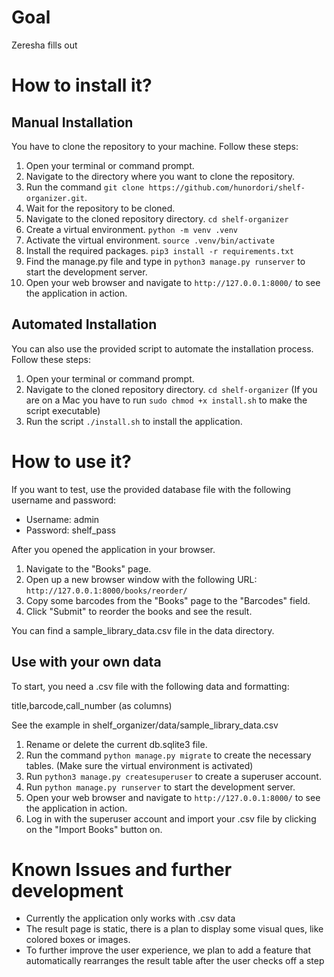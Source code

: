 # Goal

Zeresha fills out

# How to install it?

## Manual Installation
You have to clone the repository to your machine. Follow these steps:

1. Open your terminal or command prompt.
2. Navigate to the directory where you want to clone the repository.
3. Run the command `git clone https://github.com/hunordori/shelf-organizer.git`.
4. Wait for the repository to be cloned.
5. Navigate to the cloned repository directory. `cd shelf-organizer`
6. Create a virtual environment. `python -m venv .venv`
7. Activate the virtual environment. `source .venv/bin/activate`
8. Install the required packages. `pip3 install -r requirements.txt`
9. Find the manage.py file and type in `python3 manage.py runserver` to start the development server.
10. Open your web browser and navigate to `http://127.0.0.1:8000/` to see the application in action.

## Automated Installation
You can also use the provided script to automate the installation process. Follow these steps:

1. Open your terminal or command prompt.
2. Navigate to the cloned repository directory. `cd shelf-organizer`
(If you are on a Mac you have to run `sudo chmod +x install.sh` to make the script executable)
3. Run the script `./install.sh` to install the application.

# How to use it?

If you want to test, use the provided database file with the following username and password:

- Username: admin
- Password: shelf_pass

After you opened the application in your browser.

1. Navigate to the "Books" page.
2. Open up a new browser window with the following URL: `http://127.0.0.1:8000/books/reorder/`
3. Copy some barcodes from the "Books" page to the "Barcodes" field.
4. Click "Submit" to reorder the books and see the result.

You can find a sample_library_data.csv file in the data directory.

## Use with your own data

To start, you need a .csv file with the following data and formatting:

title,barcode,call_number (as columns)

See the example in shelf_organizer/data/sample_library_data.csv

1. Rename or delete the current db.sqlite3 file.
2. Run the command `python manage.py migrate` to create the necessary tables. (Make sure the virtual environment is activated)
3. Run `python3 manage.py createsuperuser` to create a superuser account.
4. Run `python manage.py runserver` to start the development server.
5. Open your web browser and navigate to `http://127.0.0.1:8000/` to see the application in action.
6. Log in with the superuser account and import your .csv file by clicking on the "Import Books" button on.


# Known Issues and further development

- Currently the application only works with .csv data
- The result page is static, there is a plan to display some visual ques, like colored boxes or images.
- To further improve the user experience, we plan to add a feature that automatically rearranges the result table after the user checks off a step
